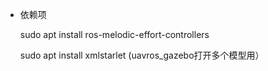 * 依赖项

  sudo apt install ros-melodic-effort-controllers

  sudo apt install xmlstarlet  (uavros_gazebo打开多个模型用）

